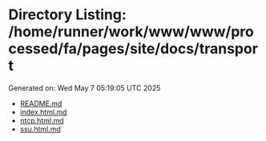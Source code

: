 # Directory Listing: /home/runner/work/www/www/processed/fa/pages/site/docs/transport
Generated on: Wed May  7 05:19:05 UTC 2025

- [README.md](README.md)
- [index.html.md](index.html.md)
- [ntcp.html.md](ntcp.html.md)
- [ssu.html.md](ssu.html.md)

